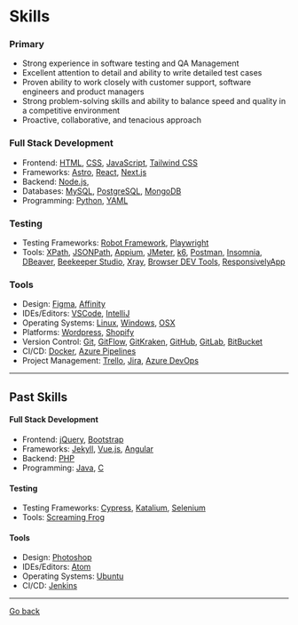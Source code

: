 # Skills

### Primary 
- Strong experience in software testing and QA Management
- Excellent attention to detail and ability to write detailed test cases
- Proven ability to work closely with customer support, software engineers and product managers
- Strong problem-solving skills and ability to balance speed and quality in a competitive environment
- Proactive, collaborative, and tenacious approach

### Full Stack Development

- Frontend: [HTML](https://developer.mozilla.org/en-US/docs/Web/HTML), [CSS](https://developer.mozilla.org/en-US/docs/Web/CSS), [JavaScript](https://developer.mozilla.org/en-US/docs/Web/JavaScript), [Tailwind CSS](https://tailwindcss.com/)
- Frameworks: [Astro](https://astro.build/), [React](https://reactjs.org/), [Next.js](https://nextjs.org/)
- Backend: [Node.js](https://nodejs.org/),
- Databases: [MySQL](https://www.mysql.com/), [PostgreSQL](https://www.postgresql.org/), [MongoDB](https://www.mongodb.com/)
- Programming: [Python](https://www.python.org/), [YAML](https://yaml.org/)

### Testing

- Testing Frameworks: [Robot Framework](https://robotframework.org/), [Playwright](https://playwright.dev/) 
- Tools: [XPath](https://developer.mozilla.org/en-US/docs/Web/XPath), [JSONPath](https://jsonpath.com/), [Appium](https://appium.io/), [JMeter](https://jmeter.apache.org/), [k6](https://k6.io/), [Postman](https://www.postman.com/), [Insomnia](https://insomnia.rest/), [DBeaver](https://dbeaver.io/), [Beekeeper Studio](https://www.beekeeperstudio.io/), [Xray](https://www.getxray.app/), [Browser DEV Tools](https://developer.chrome.com/docs/devtools/), [ResponsivelyApp](https://responsively.app/)

### Tools

- Design: [Figma](https://www.figma.com/), [Affinity](https://affinity.serif.com/)
- IDEs/Editors: [VSCode](https://code.visualstudio.com/), [IntelliJ](https://www.jetbrains.com/idea/)
- Operating Systems: [Linux](https://www.linux.org/), [Windows](https://www.microsoft.com/en-us/windows), [OSX](https://www.apple.com/macos/)
- Platforms: [Wordpress](https://wordpress.com/), [Shopify](https://www.shopify.com/)
- Version Control: [Git](https://git-scm.com/), [GitFlow](https://www.atlassian.com/git/tutorials/comparing-workflows/gitflow-workflow), [GitKraken](https://www.gitkraken.com/), [GitHub](https://github.com/), [GitLab](https://about.gitlab.com/), [BitBucket](https://bitbucket.org/)
- CI/CD: [Docker](https://www.docker.com/), [Azure Pipelines](https://azure.microsoft.com/it-it/products/devops/pipelines)
- Project Management: [Trello](https://trello.com/), [Jira](https://www.atlassian.com/software/jira), [Azure DevOps](https://azure.microsoft.com/en-us/services/devops/)

---

## Past Skills

#### Full Stack Development

- Frontend: [jQuery](https://jquery.com/), [Bootstrap](https://getbootstrap.com/)
- Frameworks: [Jekyll](https://jekyllrb.com/), [Vue.js](https://vuejs.org/), [Angular](https://angular.io/)
- Backend: [PHP](https://www.php.net/)
- Programming: [Java](https://www.java.com/), [C](https://en.wikipedia.org/wiki/C_(programming_language))

#### Testing

- Testing Frameworks: [Cypress](https://www.cypress.io/), [Katalium](https://katalon.com/resources-center/blog/katalium-introduction), [Selenium](https://www.selenium.dev/)
- Tools: [Screaming Frog](https://www.screamingfrog.co.uk/)

#### Tools

- Design: [Photoshop](https://www.adobe.com/products/photoshop.html)
- IDEs/Editors: [Atom](https://atom.io/)
- Operating Systems: [Ubuntu](https://ubuntu.com/)
- CI/CD: [Jenkins](https://www.jenkins.io/)

---

[Go back](../README.md)








